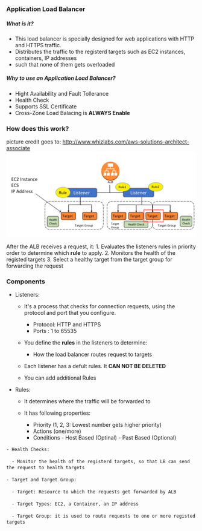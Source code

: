 ### Application Load Balancer

##### What is it?
  - This load balancer is specially designed for web applications with HTTP and HTTPS traffic. 
  - Distributes the traffic to the registerd targets such as EC2 instances, containers, IP addresses 
  - such that none of them gets overloaded 
  
##### Why to use an Application Load Balancer?
  - Hight Availability and Fault Tollerance 
  - Health Check 
  - Supports SSL Certificate 
  - Cross-Zone Load Balacing is **ALWAYS Enable**  

### How does this work?
  picture credit goes to: http://www.whizlabs.com/aws-solutions-architect-associate
  ![ALB.PNG](/ALB.PNG)
  
  After the ALB receives a request, it:
    1. Evaluates the listeners rules in priority order to determine which **rule** to apply.
    2. Monitors the health of the registed targets
    3. Select a healthy target from the target group for forwarding the request
    
### Components

  - Listeners:
  
      - It's a process that checks for connection requests, using the protocol and port that you configure. 
        - Protocol: HTTP and HTTPS
        - Ports : 1 to 65535
        
      - You define the **rules** in the listeners to determine:
          - How the load balancer routes request to targets
       
       - Each listener has a defult rules. It **CAN NOT BE DELETED**
       
       - You can add additional Rules
          
   - Rules:
      
      - It determines where the traffic will be forwarded to
      
      - It has following properties:
          - Priority (1, 2, 3: Lowest number gets higher priority)
          - Actions (one/more)
          - Conditions
                - Host Based (Optinal)
                - Past Based (Optional)      
      
    - Health Checks:
    
      - Monitor the health of the registerd targets, so that LB can send the request to health targets
 
    - Target and Target Group:
    
      - Target: Resource to which the requests get forwarded by ALB
      
      - Target Types: EC2, a Container, an IP address
      
      - Target Group: it is used to route requests to one or more registed targets 
      
     

    
